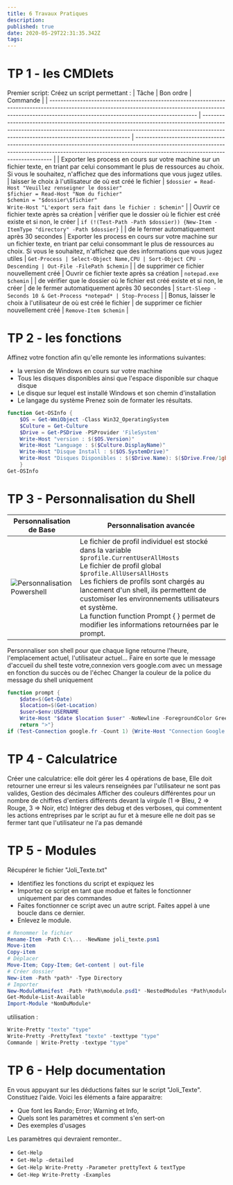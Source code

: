 ```yaml
---
title: 6 Travaux Pratiques
description: 
published: true
date: 2020-05-29T22:31:35.342Z
tags: 
---
```


# TP 1 - les CMDlets
Premier script:
Créez un script permettant :
| Tâche                                                                                                                                                                                                             | Bon ordre                                                                                                                                                                                                        | Commande                                                                                                                                                                                                     |
| ----------------------------------------------------------------------------------------------------------------------------------------------------------------------------------------------------------------- | ---------------------------------------------------------------------------------------------------------------------------------------------------------------------------------------------------------------- | ------------------------------------------------------------------------------------------------------------------------------------------------------------------------------------------------------------ |
| Exporter les process en cours sur votre machine sur un fichier texte, en triant par celui consommant le plus de ressources au choix. Si vous le souhaitez, n'affichez que des informations que vous jugez utiles. | laisser le choix à l'utilisateur de où est créé le fichier                                                                                                                                                       | `$dossier = Read-Host "Veuillez renseigner le dossier"`<br/> `$fichier = Read-Host "Nom du fichier"` <br/> `$chemin = "$dossier\$fichier"` <br/> `Write-Host "L'export sera fait dans le fichier : $chemin"` |
| Ouvrir ce fichier texte après sa création                                                                                                                                                                         | vérifier que le dossier où le fichier est créé existe et si non, le créer                                                                                                                                        | `if (!(Test-Path -Path $dossier)) {New-Item -ItemType "directory" -Path $dossier}`                                                                                                                           |
| de le fermer automatiquement après 30 secondes                                                                                                                                                                    | Exporter les process en cours sur votre machine sur un fichier texte, en triant par celui consommant le plus de ressources au choix. Si vous le souhaitez, n'affichez que des informations que vous jugez utiles | `Get-Process | Select-Object Name,CPU | Sort-Object CPU -Descending | Out-File -FilePath $chemin`                                                                                                            |
| de supprimer ce fichier nouvellement créé                                                                                                                                                                         | Ouvrir ce fichier texte après sa création                                                                                                                                                                        | `notepad.exe $chemin`                                                                                                                                                                                        |
| de vérifier que le dossier où le fichier est créé existe et si non, le créer                                                                                                                                      | de le fermer automatiquement après 30 secondes                                                                                                                                                                   | `Start-Sleep -Seconds 10 & Get-Process *notepad* | Stop-Process`                                                                                                                                             |
| Bonus, laisser le choix à l'utilisateur de où est créé le fichier                                                                                                                                                 | de supprimer ce fichier nouvellement créé                                                                                                                                                                        | `Remove-Item $chemin`                                                                                                                                                                                        |

# TP 2 - les fonctions
Affinez votre fonction afin qu'elle remonte les informations suivantes:
- la version de Windows en cours sur votre machine
- Tous les disques disponibles ainsi que l'espace disponible sur chaque disque
- Le disque sur lequel est installé Windows et son chemin d'installation
- Le langage du système
Prenez soin de formater les résultats.


```powershell
function Get-OSInfo {
    $OS = Get-WmiObject -Class Win32_OperatingSystem
    $Culture = Get-Culture
    $Drive = Get-PSDrive -PSProvider 'FileSystem'
    Write-Host "version : $($OS.Version)"
    Write-Host "Language : $($Culture.DisplayName)"
    Write-Host "Disque Install : $($OS.SystemDrive)"
    Write-Host "Disques Disponibles : $($Drive.Name): $($Drive.Free/1gb)"
    }
Get-OSInfo
```


# TP 3 - Personnalisation du Shell
| Personnalisation de Base                                                                                          | Personnalisation avancée                                                                                                                                                                                                                                                                                                                                                                                  |
| ----------------------------------------------------------------------------------------------------------------- | --------------------------------------------------------------------------------------------------------------------------------------------------------------------------------------------------------------------------------------------------------------------------------------------------------------------------------------------------------------------------------------------------------- |
| ![Personnalisation Powershell](/uploads/powershell/personnalisation-powershell.png "Personnalisation Powershell") | Le fichier de profil individuel est stocké dans la variable `$profile.CurrentUserAllHosts` <br/> Le fichier de profil global `$profile.AllUsersAllHosts` <br/> Les fichiers de profils sont chargés au lancement d'un shell, ils permettent de customiser les environnements utilisateurs et système. <br/> La function function Prompt { } permet de modifier les informations retournées par le prompt. |

Personnaliser son shell pour que chaque ligne retourne l'heure, l'emplacement actuel, l'utilisateur actuel...
Faire en sorte que le message d'accueil du shell teste votre,connexion vers google.com avec un message en fonction du succès ou de l'échec
Changer la couleur de la police du message du shell uniquement

```powershell
function prompt { 
    $date=$(Get-Date)
    $location=$(Get-Location)
    $user=$env:USERNAME
    Write-Host "$date $location $user" -NoNewline -ForegroundColor Green
    return ">"}
if (Test-Connection google.fr -Count 1) {Write-Host "Connection Google.fr OK"} else {Write-Host "Connection Google.fr NOK"}
```

# TP 4 - Calculatrice

Créer une calculatrice:
elle doit gérer les 4 opérations de base,
Elle doit retourner une erreur si les valeurs renseignées par l'utilisateur ne sont pas valides,
Gestion des décimales
Afficher des couleurs différentes pour un nombre de chiffres d'entiers différents devant la virgule (1 => Bleu, 2 => Rouge, 3 => Noir, etc)
Intégrer des debug et des verboses, qui commentent les actions entreprises par le script au fur et à mesure
elle ne doit pas se fermer tant que l'utilisateur ne l'a pas demandé

# TP 5 - Modules
Récupérer le fichier "Joli_Texte.txt"
- Identifiez les fonctions du script et expiquez les
- Importez ce script en tant que modue et faites le fonctionner uniquement par des commandes
- Faites fonctionner ce script avec un autre script. Faites appel à une boucle dans ce dernier.
- Enlevez le module.


```powershell
# Renommer le fichier
Rename-Item -Path C:\... -NewName joli_texte.psm1
Move-item
Copy-item
# Déplacer
Move-Item; Copy-Item; Get-content | out-file 
# Créer dossier 
New-item -Path *path* -Type Directory
# Importer
New-ModuleManifest -Path *Path\module.psd1* -NestedModules *Path\module.psm1*
Get-Module-List-Available
Import-Module *NomDuModule*
```

utilisation : 

```powershell
Write-Pretty "texte" "type"
Write-Pretty -PrettyText "texte" -texttype "type"
Commande | Write-Pretty -textype "type"
```



# TP 6 - Help documentation
En vous appuyant sur les déductions faites sur le script "Joli_Texte". Constituez l'aide.
Voici les éléments a faire apparaitre:
- Que font les Rando; Error; Warning et Info,
- Quels sont les paramètres et comment s'en sert-on
- Des exemples d'usages

Les paramètres qui devraient remonter..
- `Get-Help`
- `Get-Help -detailed`
- `Get-Help Write-Pretty -Parameter prettyText & textType`
- `Get-Hep Write-Pretty -Examples`